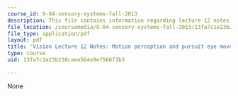 ```yaml
---
course_id: 9-04-sensory-systems-fall-2013
description: This file contains information regarding lecture 12 notes.
file_location: /coursemedia/9-04-sensory-systems-fall-2013/13fa7c1e23b238caee564e9ef568f3b3_MIT9_04F13_Vis12.pdf
file_type: application/pdf
layout: pdf
title: 'Vision Lecture 12 Notes: Motion perception and pursuit eye movements'
type: course
uid: 13fa7c1e23b238caee564e9ef568f3b3

---
```

None